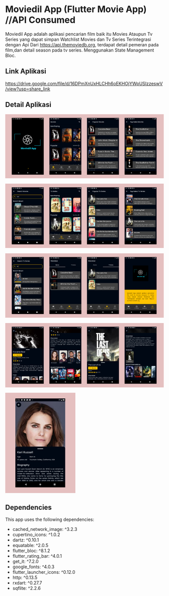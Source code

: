# Moviedil App (Flutter Movie App) //API Consumed

Moviedil App adalah aplikasi pencarian film baik itu Movies Ataupun Tv Series yang dapat simpan Watchlist Movies dan Tv Series Terintegrasi dengan Api Dari https://api.themoviedb.org, terdapat detail pemeran pada film,dan detail season pada tv series. Menggunakan State Management Bloc.


## Link Aplikasi
https://drive.google.com/file/d/16DPmXnUxHLCHh6oEKHOjYWpUSlzzeswV/view?usp=share_link

## Detail Aplikasi

![detail 1](ss/ss1.png)

![detail 2](ss/ss2.png)

![detail 3](ss/ss3.png)

![detail 4](ss/ss4.png)

![detail 5](ss/ss5.png)

## Dependencies
This app uses the following dependencies:

- cached_network_image: ^3.2.3
- cupertino_icons: ^1.0.2
- dartz: ^0.10.1
- equatable: ^2.0.5
- flutter_bloc: ^8.1.2
- flutter_rating_bar: ^4.0.1
- get_it: ^7.2.0
- google_fonts: ^4.0.3
- flutter_launcher_icons: ^0.12.0
- http: ^0.13.5
- rxdart: ^0.27.7
- sqflite: ^2.2.6


